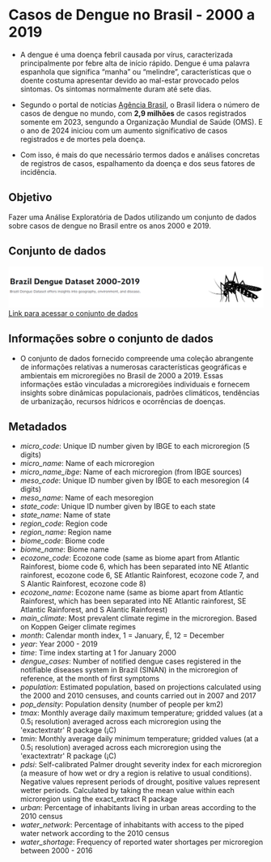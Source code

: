 # **Casos de Dengue no Brasil - 2000 a 2019**

- A dengue é uma doença febril causada por vírus, caracterizada principalmente por febre alta de início rápido. Dengue é uma palavra espanhola que significa “manha” ou “melindre”, características que o doente costuma apresentar devido ao mal-estar provocado pelos sintomas. Os sintomas normalmente duram até sete dias.

- Segundo o portal de notícias [Agência Brasil](https://agenciabrasil.ebc.com.br/saude/noticia/2023-12/brasil-e-pais-com-mais-casos-de-dengue-no-mundo-mostra-dados-da-oms), o Brasil lidera o número de casos de dengue no mundo, com **2,9 milhões** de casos registrados somente em 2023, sengundo a Organização Mundial de Saúde (OMS). E o ano de 2024 iniciou com um aumento significativo de casos registrados e de mortes pela doença.

- Com isso, é mais do que necessário termos dados e análises concretas de registros de casos, espalhamento da doença e dos seus fatores de incidência.

## **Objetivo**

Fazer uma Análise Exploratória de Dados utilizando um conjunto de dados sobre casos de dengue no Brasil entre os anos 2000 e 2019.

## **Conjunto de dados**

![Casos Dengue](https://github.com/luiz-prado/analises_exploratorias/blob/a447b5ee44998d0191773fd541e61573c8ea71ad/casos_dengue_brasil/imagens/dengue_dataset.png)
[Link para acessar o conjunto de dados](https://www.kaggle.com/datasets/raomuhammadsaeedali/brazil-dengue-dataset-2000-2019/data?select=data_2000_2019.csv)

## **Informações sobre o conjunto de dados**

- O conjunto de dados fornecido compreende uma coleção abrangente de informações relativas a numerosas características geográficas e ambientais em microregiões no Brasil de 2000 a 2019. Essas informações estão vinculadas a microregiões individuais e fornecem insights sobre dinâmicas populacionais, padrões climáticos, tendências de urbanização, recursos hídricos e ocorrências de doenças.

## **Metadados**

- *micro_code*: Unique ID number given by IBGE to each microregion (5 digits)
- *micro_name*: Name of each microregion
- *micro_name_ibge*: Name of each microregion (from IBGE sources)
- *meso_code*: Unique ID number given by IBGE to each mesoregion (4 digits)
- *meso_name*: Name of each mesoregion
- *state_code*: Unique ID number given by IBGE to each state
- *state_name*: Name of state
- *region_code*: Region code
- *region_name*: Region name
- *biome_code*: Biome code
- *biome_name*: Biome name
- *ecozone_code*: Ecozone code (same as biome apart from Atlantic Rainforest, biome code 6, which has been separated into NE Atlantic rainforest, ecozone code 6, SE Atlantic Rainforest, ecozone code 7, and S Alantic Rainforest, ecozone code 8)
- *ecozone_name*: Ecozone name (same as biome apart from Atlantic Rainforest, which has been separated into NE Atlantic rainforest, SE Atlantic Rainforest, and S Alantic Rainforest)
- *main_climate*: Most prevalent climate regime in the microregion. Based on Koppen Geiger climate regimes
- *month*: Calendar month index, 1 = January, É, 12 = December
- *year*: Year 2000 - 2019
- *time*: Time index starting at 1 for January 2000
- *dengue_cases*: Number of notified dengue cases registered in the notifiable diseases system in Brazil (SINAN) in the microregion of reference, at the month of first symptoms
- *population*: Estimated population, based on projections calculated using the 2000 and 2010 censuses, and counts carried out in 2007 and 2017
- *pop_density*: Population density (number of people per km2)
- *tmax*: Monthly average daily maximum temperature; gridded values (at a 0.5¡ resolution) averaged across each microregion using the 'exactextratr' R package (¡C)
- *tmin*: Monthly average daily minimum temperature; gridded values (at a 0.5¡ resolution) averaged across each microregion using the 'exactextratr' R package (¡C)
- *pdsi*: Self-calibrated Palmer drought severity index for each microregion (a measure of how wet or dry a region is relative to usual conditions). Negative values represent periods of drought, positive values represent wetter periods. Calculated by taking the mean value within each microregion using the exact_extract R package
- *urban*: Percentage of inhabitants living in urban areas according to the 2010 census
- *water_network*: Percentage of inhabitants with access to the piped water network according to the 2010 census
- *water_shortage*: Frequency of reported water shortages per microregion between 2000 - 2016
